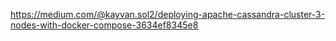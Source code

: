 
https://medium.com/@kayvan.sol2/deploying-apache-cassandra-cluster-3-nodes-with-docker-compose-3634ef8345e8